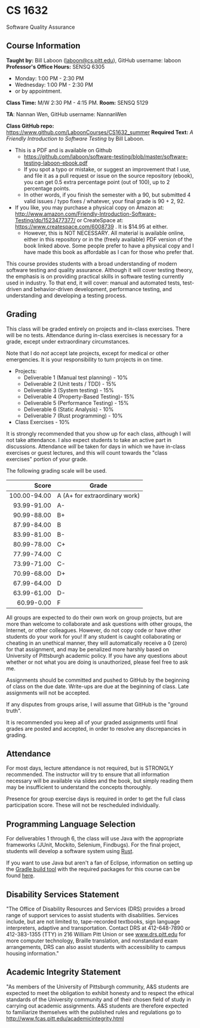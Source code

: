 # CS 1632
Software Quality Assurance

## Course Information

**Taught by:** Bill Laboon (laboon@cs.pitt.edu), GitHub username: laboon  
**Professor's Office Hours:** SENSQ 6305
* Monday: 1:00 PM - 2:30 PM   
* Wednesday: 1:00 PM - 2:30 PM
* or by appointment.  

**Class Time:** M/W 2:30 PM - 4:15 PM.
**Room:** SENSQ 5129

**TA**:  Nannan Wen, GitHub username: NannanWen

**Class GitHub repo:** https://www.github.com/LaboonCourses/CS1632_summer
**Required Text:** _A Friendly Introduction to Software Testing_ by Bill Laboon.
* This is a PDF and is available on Github
  * https://github.com/laboon/software-testing/blob/master/software-testing-laboon-ebook.pdf
  * If you spot a typo or mistake, or suggest an improvement that I use, and file it as a pull request or issue on the source repository (ebook), you can get 0.5 extra percentage point (out of 100), up to 2 percentage points.
  * In other words, if you finish the semester with a 90, but submitted 4 valid issues / typo fixes / whatever, your final grade is 90 + 2, 92.
* If you like, you may purchase a physical copy on Amazon at: http://www.amazon.com/Friendly-Introduction-Software-Testing/dp/1523477377/ or CreateSpace at: https://www.createspace.com/6008739 .  It is $14.95 at either.
  * However, this is NOT NECESSARY.  All material is available online, either in this repository or in the (freely available) PDF version of the book linked above.  Some people prefer to have a physical copy and I have made this book as affordable as I can for those who prefer that.


This course provides students with a broad understanding of modern
software testing and quality assurance. Although it will cover testing
theory, the emphasis is on providing practical skills in software
testing currently used in industry. To that end, it will cover: manual
and automated tests, test-driven and behavior-driven development,
performance testing, and understanding and developing a testing
process.

## Grading

This class will be graded entirely on projects and in-class exercises.  There will be no tests.  Attendance during in-class exercises is necessary for a grade, except under extraordinary circumstances.

Note that I do *not* accept late projects, except for medical or other emergencies.  It is your responsibility to turn projects in on time.

* Projects:
  * Deliverable 1 (Manual test planning) - 10%
  * Deliverable 2 (Unit tests / TDD) - 15%
  * Deliverable 3 (System testing) - 15%
  * Deliverable 4 (Property-Based Testing)- 15%
  * Deliverable 5 (Performance Testing) - 15%
  * Deliverable 6 (Static Analysis) - 10%
  * Deliverable 7 (Rust programming) - 10%
* Class Exercises - 10%

It is strongly recommended that you show up for each class, although I will not take attendance.  I also expect students to take an active part in discussions.  Attendance _will_ be taken for days in which we have in-class exercises or guest lectures, and this will count towards the "class exercises" portion of your grade.

The following grading scale will be used.

Score  | Grade
-----: | ------------------------------
100.00-94.00 | A (A+ for extraordinary work)
93.99-91.00  | A-
90.99-88.00  | B+
87.99-84.00  | B
83.99-81.00  | B-
80.99-78.00  | C+
77.99-74.00  | C
73.99-71.00  | C-
70.99-68.00  | D+
67.99-64.00  | D
63.99-61.00  | D-
60.99-0.00   | F

All groups are expected to do their own work on group projects, but
are more than welcome to collaborate and ask questions with other
groups, the Internet, or other colleagues.  However, do not copy code or
have other students do your work for you!  If any student is caught collaborating or cheating in an
unethical manner, they will automatically receive a 0 (zero) for that assignment, and may be penalized
more harshly based on University of Pittsburgh academic policy.  If you have any questions about
whether or not what you are doing is unauthorized, please feel free to ask me.

Assignments should be committed and pushed to GitHub by the beginning
of class on the due date.  Write-ups are due at the beginning of class.
Late assignments will not be accepted.

If any disputes from groups arise, I will assume that GitHub is the "ground 
truth".  

It is recommended you keep all of your graded assignments until final
grades are posted and accepted, in order to resolve any discrepancies
in grading.

## Attendance

For most days, lecture attendance is not required, but is STRONGLY recommended.
The instructor will try to ensure that all information necessary
will be available via slides and the book, but simply reading them may be
insufficient to understand the concepts thoroughly. 

Presence for group exercise days is required in order to get the full
class participation score.  These will not be rescheduled individually.

## Programming Language Selection

For deliverables 1 through 6, the class will use Java with the appropriate
frameworks (JUnit, Mockito, Selenium, Findbugs).  For the final project, students
will develop a software system using [Rust](https://www.rust-lang.org/).

If you want to use Java but aren't a fan of Eclipse, information on setting up the [Gradle build tool](https://gradle.org/) with the required packages for this course can be found [here](https://gist.github.com/alexlafroscia/c6757de349b27e34eff6).  

## Disability Services Statement

"The Office of Disability Resources and
Services (DRS) provides a broad range of support services to assist
students with disabilities. Services include, but are not limited to,
tape-recorded textbooks, sign language interpreters, adaptive and
transportation. Contact DRS at 412-648-7890 or 412-383-1355 (TTY) in
216 William Pitt Union or see www.drs.pitt.edu for more computer
technology, Braille translation, and nonstandard exam arrangements,
DRS can also assist students with accessibility to campus housing
information."

## Academic Integrity Statement

"As members of the University of
Pittsburgh community, A&S students are expected to meet the obligation
to exhibit honesty and to respect the ethical standards of the
University community and of their chosen field of study in carrying
out academic assignments. A&S students are therefore expected to
familiarize themselves with the published rules and regulations go to
http://www.fcas.pitt.edu/academicintegrity.html

